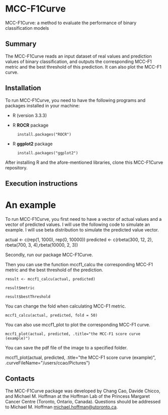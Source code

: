 # MCC-F1Curve #

MCC-F1Curve: a method to evaluate the performance of binary classification models

## Summary ##

The MCC-F1Curve reads an input dataset of real values and prediction values of binary classification, and outputs the corresponding MCC-F1 metric and the best threshold of this prediction. It can also plot the MCC-F1 curve.

## Installation ##

To run MCC-F1Curve, you need to have the following programs and packages installed in your machine:

* R (version 3.3.3)
* R **ROCR** package

		install.packages("ROCR")

* R **ggplot2** package

		install.packages("ggplot2")

After installing R and the afore-mentioned libraries, clone this MCC-F1Curve repository.

## Execution instructions ##

# An example

To run MCC-F1Curve, you first need to have a vector of actual values and a vector of predicted values.
I will use the following code to simulate an example. I will use beta distribution to simulate the predicted value vector.

  actual <- c(rep(1, 1000), rep(0, 10000))
  predicted <- c(rbeta(300, 12, 2), rbeta(700, 3, 4),rbeta(10000, 2, 3))

Secondly, run our package MCC-F1Curve.

Then you can use the function mccf1_calcu the corresponding MCC-F1 metric and the best threshold of the prediction.

	result <- mccf1_calcu(actual, predicted)

	result$metric

	result$bestThreshold
	
You can change the fold when calculating MCC-F1 metric.
	
    mccf1_calcu(actual, predicted, fold = 50)
  
You can also use mccf1_plot to plot the corresponding MCC-F1 curve. 

	mccf1_plot(actual, predicted, .title="the MCC-F1 score curve (example)")

You can save the pdf file of the image to a specified folder. 

  mccf1_plot(actual, predicted, .title="the MCC-F1 score curve (example)", .curveFileName="/users/ccao/Pictures")

## Contacts ##

The MCC-F1Curve package was developed by Chang Cao, Davide Chicco, and Michael M. Hoffman at the Hoffman Lab of the Princess Margaret Cancer Centre (Toronto, Ontario, Canada). Questions should be
addressed to Michael M. Hoffman <michael.hoffman@utoronto.ca>.
